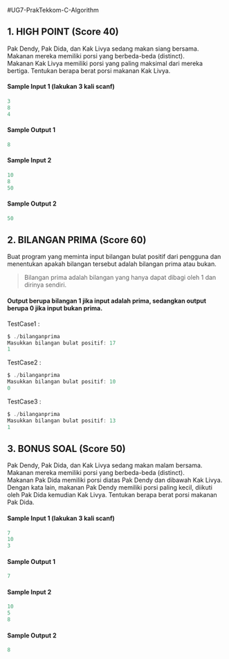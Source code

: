 #UG7-PrakTekkom-C-Algorithm


## 1. HIGH POINT (Score 40)
Pak Dendy, Pak Dida, dan Kak Livya sedang makan siang bersama. Makanan mereka memiliki porsi yang berbeda-beda (distinct). <br/>
Makanan Kak Livya memiliki porsi yang paling maksimal dari mereka bertiga. Tentukan berapa berat porsi makanan Kak Livya. <br/>


#### Sample Input 1 (lakukan 3 kali scanf)
```c
3
8
4 
```
#### Sample Output 1
```c
8
```

#### Sample Input 2
```c
10
8
50
```
#### Sample Output 2
```c
50
```

## 2. BILANGAN PRIMA (Score 60)
Buat program yang meminta input bilangan bulat positif dari pengguna dan menentukan apakah bilangan tersebut adalah bilangan prima atau bukan. 
> Bilangan prima adalah bilangan yang hanya dapat dibagi oleh 1 dan dirinya sendiri. <br/> 
#### Output berupa bilangan 1 jika input adalah prima, sedangkan output berupa 0 jika input bukan prima. <br/>

TestCase1 : 
```c
$ ./bilanganprima
Masukkan bilangan bulat positif: 17
1
```

TestCase2 : 
```c
$ ./bilanganprima
Masukkan bilangan bulat positif: 10
0
```

TestCase3 : 
```c
$ ./bilanganprima
Masukkan bilangan bulat positif: 13
1
```

## 3. BONUS SOAL (Score 50)
Pak Dendy, Pak Dida, dan Kak Livya sedang makan malam bersama. Makanan mereka memiliki porsi yang berbeda-beda (distinct). <br/>
Makanan Pak Dida memiliki porsi diatas Pak Dendy dan dibawah Kak Livya. Dengan kata lain, makanan Pak Dendy memiliki porsi paling kecil, diikuti oleh Pak Dida kemudian Kak Livya. Tentukan berapa berat porsi makanan Pak Dida. <br/>
#### Sample Input 1 (lakukan 3 kali scanf)
```c
7
10
3
```
#### Sample Output 1
```c
7
```

#### Sample Input 2
```c
10
5
8
```
#### Sample Output 2
```c
8
```
